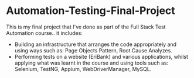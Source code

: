 # Automation-Testing-Final-Project
This is my final project that I've done as part of the Full Stack Test Automation course.. it includes:
* Building an infrastructure that arranges the code appropriately and using ways such as:
 Page Objects Pattern, Root Cause Analyzes.
 * Performing tests on a website (EriBank) and various applications, whilst applying what was
 learnt in the course and using tools such as: Selenium, TestNG, Appium, WebDriverManager, MySQL.
